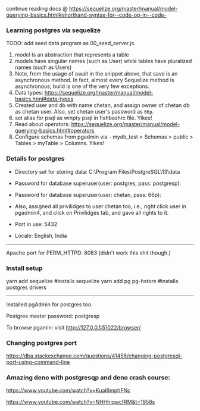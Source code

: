 continue reading docs @ https://sequelize.org/master/manual/model-querying-basics.html#shorthand-syntax-for--code-op-in--code-

### Learning postgres via sequelize

TODO: add seed data program as 00_seed_server.js.

1. model is an abstraction that represents a table
2. models have singular names (such as User) while tables have pluralized names (such as Users)
3. Note, from the usage of await in the snippet above, that save is an asynchronous method. In fact, almost every Sequelize method is asynchronous; build is one of the very few exceptions.
4. Data types: https://sequelize.org/master/manual/model-basics.html#data-types
5. Created user and db with name chetan, and assign owner of chetan db as chetan user. Also, set chetan user's password as `66p`.
6. set alias for psql as winpty psql in fishbashrc file. Yikes!
7. Read about operators: https://sequelize.org/master/manual/model-querying-basics.html#operators
8. Configure schemas from pgadmin via - mydb_test > Schemas > public > Tables > myTable > Columns. Yikes!

### Details for postgres

- Directory set for storing data:
  C:\Program Files\PostgreSQL\13\data

- Password for database superuser(user: postgres, pass: postgresp):
- Password for database superuser(user: chetan, pass: 66p):
- Also, assigned all privilidges to user chetan too, i.e., right click user in pgadmin4, and click on Privilidges tab, and gave all rights to it.

- Port in use:
  5432

- Locale:
  English, India

---

Apache port for PERM_HTTPD: 8083 (didn't work this shit though.)

### Install setup

yarn add sequelize #installs sequelize
yarn add pg pg-hstore #installs postgres drivers

---

Installed pgAdmin for postgres too.

Postgres master password: postgresp

To browse pgamin: visit http://127.0.0.1:51022/browser/

### Changing postgres port

https://dba.stackexchange.com/questions/41458/changing-postgresql-port-using-command-line

### Amazing deno with postgresqp and deno crash course:

https://www.youtube.com/watch?v=KuaI6mphFNc

https://www.youtube.com/watch?v=NHHhiqwcfRM&t=1958s
